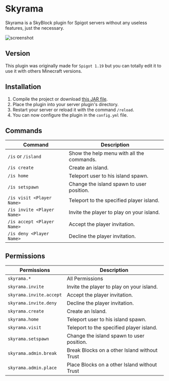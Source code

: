
# Skyrama
Skyrama is a SkyBlock plugin for Spigot servers without any useless features, just the necessary.

![screenshot](https://zupimages.net/up/21/27/c38w.png)

## Version

This plugin was originally made for `Spigot 1.19` but you can totally edit it to use it with others Minecraft versions.

## Installation

1. Compile the project or download [this JAR file](https://github.com/kozennnn/simple-skyblock/releases/download/v0.3-ALPHA/skyrama-0.3-alpha.jar).
2. Place the plugin into your server plugin's directory.
3. Restart your server or reload it with the command `/reload`.
4. You can now configure the plugin in the `config.yml` file.

## Commands

| Command       | Description  |
| ------------- |-------------|
| `/is` or `/island`       | Show the help menu with all the commands. |
| `/is create`      | Create an island.      |
| `/is home` | Teleport user to his island spawn.      |
| `/is setspawn` | Change the island spawn to user position. |
| `/is visit <Player Name>` | Teleport to the specified player island. |
| `/is invite <Player Name>` | Invite the player to play on your island. |
| `/is accept <Player Name>` | Accept the player invitation. |
| `/is deny <Player Name>` | Decline the player invitation. |

## Permissions

| Permissions       | Description  |
| ------------- |-------------|
| `skyrama.*` | All Permissions |
| `skyrama.invite` | Invite the player to play on your island. |
| `skyrama.invite.accept` | Accept the player invitation. |
| `skyrama.invite.deny` | Decline the player invitation. |
| `skyrama.create` | Create an Island. |
| `skyrama.home` | Teleport user to his island spawn. |
| `skyrama.visit` | Teleport to the specified player island. |
| `skyrama.setspawn` | Change the island spawn to user position. |
| `skyrama.admin.break` | Break Blocks on a other Island without Trust |
| `skyrama.admin.place` | Place Blocks on a other Island without Trust |

